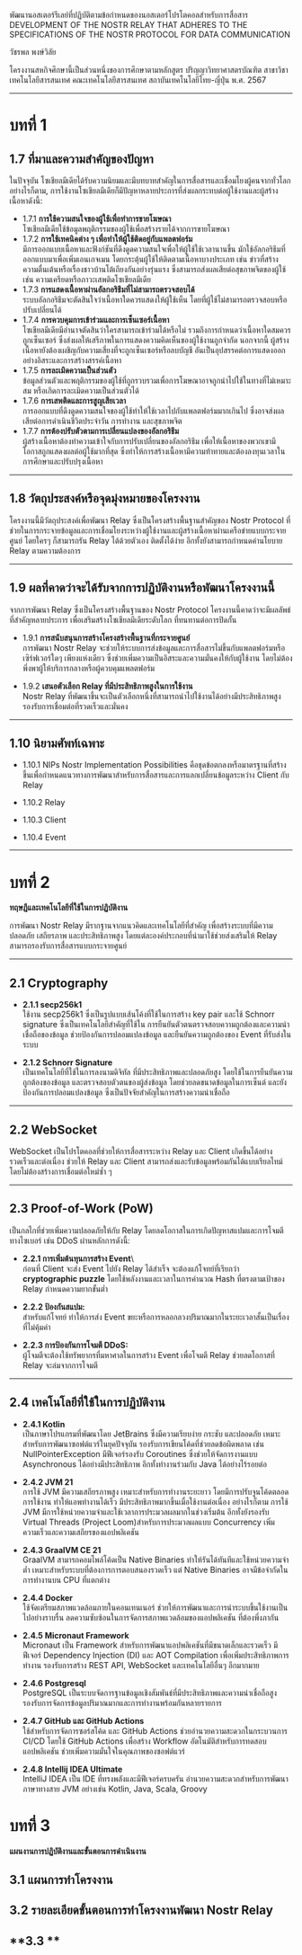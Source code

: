 พัฒนานอสเตอร์รีเลย์ที่ปฏิบัติตามข้อกำหนดของนอสเตอร์โปรโตคอลสำหรับการสื่อสาร
DEVELOPMENT OF THE NOSTR RELAY THAT ADHERES TO THE SPECIFICATIONS OF THE NOSTR PROTOCOL FOR DATA COMMUNICATION

วัชรพล พงษ์วิลัย

โครงงานสหกิจศึกษานี้เป็นส่วนหนึ่งของการศึกษาตามหลักสูตร
ปริญญาวิทยาศาสตรบัณฑิต สาขาวิชาเทคโนโลยีสารสนเทศ
คณะเทคโนโลยีสารสนเทศ
สถาบันเทคโนโลยีไทย-ญี่ปุ่น
พ.ศ. 2567

---

# บทที่ 1

## 1.7 ที่มาและความสำคัญของปัญหา

ในปัจจุบัน โซเชียลมีเดียได้รับความนิยมและมีบทบาทสำคัญในการสื่อสารและเชื่อมโยงผู้คนจากทั่วโลก อย่างไรก็ตาม,
การใช้งานโซเชียลมีเดียก็มีปัญหาหลายประการที่ส่งผลกระทบต่อผู้ใช้งานและผู้สร้างเนื้อหาดังนี้:

- 1.7.1 **การใช้ความสนใจของผู้ใช้เพื่อทำการขายโฆษณา**  \
  โซเชียลมีเดียใช้ข้อมูลพฤติกรรมของผู้ใช้เพื่อสร้างรายได้จากการขายโฆษณา
- 1.7.2 **การใช้เทคนิคต่าง ๆ เพื่อทำให้ผู้ใช้ติดอยู่กับแพลตฟอร์ม**  \
  มีการออกแบบเนื้อหาและฟังก์ชันที่ดึงดูดความสนใจเพื่อให้ผู้ใช้ใช้เวลานานขึ้น
  มักใช้อัลกอริธึมที่ออกแบบมาเพื่อเพิ่มเอนเกจเมน โดยกระตุ้นผู้ใช้ให้ติดตามเนื้อหาบางประเภท เช่น
  ข่าวที่สร้างความตื่นเต้นหรือเรื่องชาวบ้านโต้เถียงกันอย่างรุ่นแรง ซึ่งสามารถส่งผลเสียต่อสุขภาพจิตของผู้ใช้ เช่น
  ความเครียดหรือภาวะเสพติดโซเชียลมีเดีย
- 1.7.3 **การแสดงเนื้อหาผ่านอัลกอริธึมที่ไม่สามารถตรวจสอบได้**  \
  ระบบอัลกอริธึมจะตัดสินใจว่าเนื้อหาใดควรแสดงให้ผู้ใช้เห็น โดยที่ผู้ใช้ไม่สามารถตรวจสอบหรือปรับเปลี่ยนได้
- 1.7.4 **การควบคุมการเข้าร่วมและการเซ็นเซอร์เนื้อหา**  \
  โซเชียลมีเดียมีอำนาจตัดสินว่าใครสามารถเข้าร่วมได้หรือไม่ รวมถึงการกำหนดว่าเนื้อหาใดสมควรถูกเซ็นเซอร์
  ซึ่งส่งผลให้เสรีภาพในการแสดงความคิดเห็นของผู้ใช้งานถูกจำกัด นอกจากนี้
  ผู้สร้างเนื้อหายังต้องเผชิญกับความเสี่ยงที่จะถูกเซ็นเซอร์หรือลบบัญชี
  อันเป็นอุปสรรคต่อการแสดงออกอย่างอิสระและการสร้างสรรค์เนื้อหา
- 1.7.5 **การละเมิดความเป็นส่วนตัว**  \
  ข้อมูลส่วนตัวและพฤติกรรมของผู้ใช้ที่ถูกรวบรวมเพื่อการโฆษณาอาจถูกนำไปใช้ในทางที่ไม่เหมาะสม
  หรือเกิดการละเมิดความเป็นส่วนตัวได้
- 1.7.6 **การเสพติดและการสูญเสียเวลา**  \
  การออกแบบที่ดึงดูดความสนใจของผู้ใช้ทำให้ใช้เวลาไปกับแพลตฟอร์มมากเกินไป ซึ่งอาจส่งผลเสียต่อการดำเนินชีวิตประจำวัน
  การทำงาน และสุขภาพจิต
- 1.7.7 **การต้องปรับตัวตามการเปลี่ยนแปลงของอัลกอริธึม**  \
  ผู้สร้างเนื้อหาต้องทำความเข้าใจกับการปรับเปลี่ยนของอัลกอริธึม
  เพื่อให้เนื้อหาของพวกเขามีโอกาสถูกแสดงผลต่อผู้ใช้มากที่สุด
  ซึ่งทำให้การสร้างเนื้อหามีความท้าทายและต้องลงทุนเวลาในการศึกษาและปรับปรุงเนื้อหา

---

## 1.8 วัตถุประสงค์หรือจุดมุ่งหมายของโครงงาน

โครงงานนี้มีวัตถุประสงค์เพื่อพัฒนา Relay ซึ่งเป็นโครงสร้างพื้นฐานสำคัญของ Nostr Protocol
ที่ช่วยในการกระจายข้อมูลและการเชื่อมโยงระหว่างผู้ใช้งานและผู้สร้างเนื้อหาผ่านเครือข่ายแบบกระจายศูนย์ โดยใครๆ ก็สามารถรัน
Relay ได้ด้วยตัวเอง ติดตั้งได้ง่าย อีกทั้งยังสามารถกำหนดค่านโยบาย Relay ตามความต้องการ

---

## 1.9  ผลที่คาดว่าจะได้รับจากการปฏิบัติงานหรือพัฒนาโครงงานนี้

จากการพัฒนา Relay ซึ่งเป็นโครงสร้างพื้นฐานของ Nostr Protocol โครงงานนี้คาดว่าจะมีผลลัพธ์ที่สำคัญหลายประการ
เพื่อเสริมสร้างโซเชียลมีเดียระดับโลก ที่ทนทานต่อการปิดกั้น

- 1.9.1 **การสนับสนุนการสร้างโครงสร้างพื้นฐานที่กระจายศูนย์** \
การพัฒนา Nostr Relay จะช่วยให้ระบบการส่งข้อมูลและการสื่อสารไม่ขึ้นกับแพลตฟอร์มหรือเซิร์ฟเวอร์ใดๆ เพียงแห่งเดียว
  ซึ่งช่วยเพิ่มความเป็นอิสระและความมั่นคงให้กับผู้ใช้งาน โดยไม่ต้องพึ่งพาผู้ให้บริการกลางหรือผู้ควบคุมแพลตฟอร์ม


- 1.9.2 **เสนอตัวเลือก Relay ที่มีประสิทธิภาพสูงในการใช้งาน** \
Nostr Relay ที่พัฒนาขึ้นจะเป็นตัวเลือกหนึ่งที่สามารถนำไปใช้งานได้อย่างมีประสิทธิภาพสูง รองรับการเชื่อมต่อที่รวดเร็วและมั่นคง

---

## 1.10 นิยามศัพท์เฉพาะ

- 1.10.1 NIPs
  Nostr Implementation Possibilities
  คือชุดข้อตกลงหรือมาตรฐานที่สร้างขึ้นเพื่อกำหนดแนวทางการพัฒนาสำหรับการสื่อสารและการแลกเปลี่ยนข้อมูลระหว่าง Client กับ
  Relay

- 1.10.2 Relay

- 1.10.3 Client

- 1.10.4 Event

---

# บทที่ 2

**ทฤษฎีและเทคโนโลยีที่ใช้ในการปฏิบัติงาน**

การพัฒนา Nostr Relay มีรากฐานจากแนวคิดและเทคโนโลยีที่สำคัญ เพื่อสร้างระบบที่มีความปลอดภัย เสถียรภาพ และประสิทธิภาพสูง
โดยแต่ละองค์ประกอบที่นำมาใช้ช่วยส่งเสริมให้ Relay สามารถรองรับการสื่อสารแบบกระจายศูนย์

---

## **2.1 Cryptography**

- **2.1.1 secp256k1**  \
  ใช้งาน secp256k1 ซึ่งเป็นรูปแบบเส้นโค้งที่ใช้ในการสร้าง key pair และใช้ Schnorr signature
  ซึ่งเป็นเทคโนโลยีสำคัญที่ใช้ใน การยืนยันตัวตนตรวจสอบความถูกต้องและความน่าเชื่อถือของข้อมูล
  ช่วยป้องกันการปลอมแปลงข้อมูล และยืนยันความถูกต้องของ Event ที่รับส่งในระบบ

- **2.1.2 Schnorr Signature**  \
  เป็นเทคโนโลยีที่ใช้ในการลงนามดิจิทัล ที่มีประสิทธิภาพและปลอดภัยสูง โดยใช้ในการยืนยันความถูกต้องของข้อมูล
  และตรวจสอบตัวตนของผู้ส่งข้อมูล โดยช่วยลดขนาดข้อมูลในการเซ็นต์ และยังป้องกันการปลอมแปลงข้อมูล
  ซึ่งเป็นปัจจัยสำคัญในการสร้างความน่าเชื่อถือ

---

## **2.2 WebSocket**

WebSocket เป็นโปรโตคอลที่ช่วยให้การสื่อสารระหว่าง Relay และ Client เกิดขึ้นได้อย่างรวดเร็วและต่อเนื่อง
ช่วยให้ Relay และ Client สามารถส่งและรับข้อมูลพร้อมกันได้แบบเรียลไทม์ โดยไม่ต้องสร้างการเชื่อมต่อใหม่ซ้ำ ๆ

---

## **2.3 Proof-of-Work (PoW)**

เป็นกลไกที่ช่วยเพิ่มความปลอดภัยให้กับ Relay โดยลดโอกาสในการเกิดปัญหาสแปมและการโจมตีทางไซเบอร์ เช่น DDoS
ผ่านหลักการดังนี้:

- **2.2.1 การเพิ่มต้นทุนการสร้าง Event**\  
  ก่อนที่ Client จะส่ง Event ไปยัง Relay ได้สำเร็จ จะต้องแก้โจทย์ที่เรียกว่า **cryptographic puzzle**
  โดยใช้พลังงานและเวลาในการคำนวณ Hash ที่ตรงตามเป้าของ Relay กำหนดความยากขั้นต่ำ

- **2.2.2 ป้องกันสแปม:** \
  สำหรับแก้โจทย์ ทำให้การส่ง Event ขยะหรือการหลอกลวงปริมาณมากในระยะเวลาสั้นเป็นเรื่องที่ไม่คุ้มค่า

- **2.2.3 การป้องกันการโจมตี DDoS:**  \
  ผู้โจมตีจะต้องใช้ทรัพยากรที่มหาศาลในการสร้าง Event เพื่อโจมตี Relay ช่วยลดโอกาสที่ Relay จะล่มจากการโจมตี

---

## **2.4 เทคโนโลยีที่ใช้ในการปฏิบัติงาน**

- **2.4.1 Kotlin**\
  เป็นภาษาโปรแกรมที่พัฒนาโดย JetBrains ซึ่งมีความเรียบง่าย กระชับ และปลอดภัย เหมาะสำหรับการพัฒนาซอฟต์แวร์ในยุคปัจจุบัน
  รองรับการเขียนโค้ดที่ช่วยลดข้อผิดพลาด เช่น NullPointerException มีฟีเจอร์รองรับ Coroutines ซึ่งช่วยให้จัดการงานแบบ
  Asynchronous ได้อย่างมีประสิทธิภาพ อีกทั้งทำงานร่วมกับ Java ได้อย่างไร้รอยต่อ

- **2.4.2 JVM 21**\
การใช้ JVM มีความเสถียรภาพสูง เหมาะสำหรับการทำงานระยะยาว โดยมีการปรับจูนโค้ดตลอดการใช้งาน ทำให้แอพทำงานได้เร็ว มีประสิทธิภาพมากขึ้นเมื่อใช้งานต่อเนื่อง 
อย่างไรก็ตาม การใช้ JVM มีการใช้หน่วยความจำและใช้เวลาการประมวลผลมากในช่วงเริ่มต้น อีกทั้งยังรองรับ Virtual Threads (Project Loom)สำหรับการประมวลผลแบบ Concurrency เพิ่มความเร็วและความเสถียรของแอปพลิเคชัน

- **2.4.3 GraalVM CE 21**\
GraalVM สามารถคอมไพล์โค้ดเป็น Native Binaries ทำให้รันได้ทันทีและใช้หน่วยความจำต่ำ เหมาะสำหรับระบบที่ต้องการการตอบสนองรวดเร็ว แต่ Native Binaries
  อาจมีข้อจำกัดในการทำงานบน CPU ที่แตกต่าง

- **2.4.4 Docker**\
ใช้จัดเตรียมสภาพแวดล้อมภายในคอนเทนเนอร์ ช่วยให้การพัฒนาและการนำระบบขึ้นใช้งานเป็นไปอย่างราบรื่น
  ลดความซับซ้อนในการจัดการสภาพแวดล้อมของแอปพลิเคชัน ที่ต้องพึ่งภากัน

- **2.4.5 Micronaut Framework**\
Micronaut เป็น Framework สำหรับการพัฒนาแอปพลิเคชันที่มีขนาดเล็กและรวดเร็ว มีฟีเจอร์ Dependency Injection (DI) และ AOT
  Compilation เพื่อเพิ่มประสิทธิภาพการทำงาน รองรับการสร้าง REST API, WebSocket และเทคโนโลยีอื่นๆ อีกมากมาย

- **2.4.6 Postgresql** \
PostgreSQL เป็นระบบจัดการฐานข้อมูลเชิงสัมพันธ์ที่มีประสิทธิภาพและความน่าเชื่อถือสูง
  รองรับการจัดการข้อมูลปริมาณมากและการทำงานพร้อมกันหลายรายการ

- **2.4.7 GitHub และ GitHub Actions** \
ใช้สำหรับการจัดการซอร์สโค้ด และ GitHub Actions ช่วยอำนวยความสะดวกในกระบวนการ CI/CD โดยใช้ GitHub Actions เพื่อสร้าง
  Workflow อัตโนมัติสำหรับการทดสอบแอปพลิเคชัน ช่วยเพิ่มความมั่นใจในคุณภาพของซอฟต์แวร์

- **2.4.8 Intellij IDEA Ultimate**\
IntelliJ IDEA เป็น IDE ที่ทรงพลังและมีฟีเจอร์ครบครัน อำนวยความสะดวกสำหรับการพัฒนาภาษาทางสาย JVM อย่างเช่น Kotlin,
  Java, Scala, Groovy


# บทที่ 3

**แผนงานการปฏิบัติงานและขั้นตอนการดำเนินงาน**

## **3.1 แผนการทําโครงงาน**

## **3.2 รายละเอียดขั้นตอนการทําโครงงานพัฒนา Nostr Relay**

## **3.3 **
